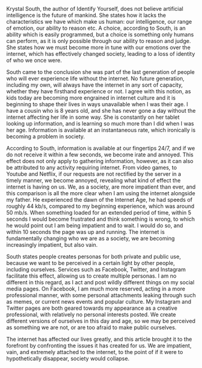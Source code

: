 ﻿Krystal South, the author of Identify Yourself, does not believe artificial intelligence is the future of mankind. She states how it lacks the characteristics we have which make us human: our intelligence, our range of emotion, our ability to reason etc. A choice, according to South, is an ability which is easily programmed, but a choice is something only humans can perform, as it is only possible through our ability to reason and judge. She states how we must become more in tune with our emotions over the internet, which has effectively changed society, leading to a loss of identity of who we once were. 
 
South came to the conclusion she was part of the last generation of people who will ever experience life without the internet. No future generation, including my own, will always have the internet in any sort of capacity, whether they have firsthand experience or not. I agree with this notion, as kids today are becoming more engrained in internet culture and it is beginning to shape their lives in ways unavailable when I was their age. I have a cousin who is 8 years old, and she has never gone a day without the internet affecting her life in some way. She is constantly on her tablet looking up information, and is learning so much more than I did when I was her age. Information is available at an instantaneous rate, which ironically is becoming a problem in society. 

According to South, information is available at our fingertips 24/7, and if we do not receive it within a few seconds, we become irate and annoyed. This effect does not only apply to gathering information, however, as it can also be attributed to any activity requiring internet. From video games, to Youtube and Netflix, if our requests are not rectified by the server in a timely manner, we become annoyed, revealing what kind of effect the internet is having on us. We, as a society, are more impatient than ever, and this comparison is all the more clear when I am using the internet alongside my father. He experienced the dawn of the Internet Age, he had speeds of roughly 44 kb/s, compared to my beginning experience, which was around 50 mb/s. When something loaded for an extended period of time, within 5 seconds I would become frustrated and think something is wrong, to which he would point out I am being impatient and to wait. I would do so, and within 10 seconds the page was up and running. The internet is fundamentally changing who we are as a society, we are becoming increasingly impatient, but also vain. 

South states people creates personas for both private and public use, because we want to be perceived in a certain light by other people, including ourselves. Services such as Facebook, Twitter, and Instagram facilitate this effect, allowing us to create multiple personas. I am no different in this regard, as I act and post wildly different things on my social media pages. On Facebook, I am much more reserved, acting in a more professional manner, with some personal attachments leaking through such as memes, or current news events and popular culture.  My Instagram and Twitter pages are both geared towards my appearance as a creative professional, with relatively no personal interests posted. We create different versions of ourselves in this day and age, so we may be perceived as something we are not, or are too afraid to make public ourselves. 

The internet has affected our lives greatly, and this article brought it to the forefront by confronting the issues it has created for us. We are impatient, vain, and extremely attached to the internet, to the point of if it were to hypothetically disappear, society would collapse. 

